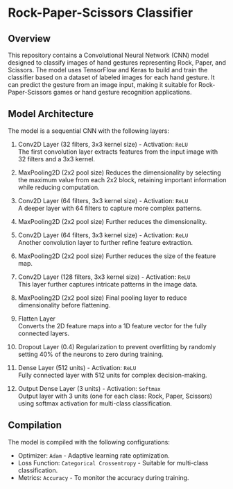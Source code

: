 # Rock-Paper-Scissors Classifier

## Overview

This repository contains a Convolutional Neural Network (CNN) model designed to classify images of hand gestures representing Rock, Paper, and Scissors. The model uses TensorFlow and Keras to build and train the classifier based on a dataset of labeled images for each hand gesture. It can predict the gesture from an image input, making it suitable for Rock-Paper-Scissors games or hand gesture recognition applications.

## Model Architecture

The model is a sequential CNN with the following layers:

1. Conv2D Layer (32 filters, 3x3 kernel size) - Activation: `ReLU`  
   The first convolution layer extracts features from the input image with 32 filters and a 3x3 kernel.
   
2. MaxPooling2D (2x2 pool size)
   Reduces the dimensionality by selecting the maximum value from each 2x2 block, retaining important information while reducing computation.
   
3. Conv2D Layer (64 filters, 3x3 kernel size) - Activation: `ReLU`  
   A deeper layer with 64 filters to capture more complex patterns.
   
4. MaxPooling2D (2x2 pool size) 
   Further reduces the dimensionality.
   
5. Conv2D Layer (64 filters, 3x3 kernel size) - Activation: `ReLU`  
   Another convolution layer to further refine feature extraction.
   
6. MaxPooling2D (2x2 pool size) 
   Further reduces the size of the feature map.

7. Conv2D Layer (128 filters, 3x3 kernel size) - Activation: `ReLU`  
   This layer further captures intricate patterns in the image data.
   
8. MaxPooling2D (2x2 pool size)
   Final pooling layer to reduce dimensionality before flattening.
   
9. Flatten Layer  
   Converts the 2D feature maps into a 1D feature vector for the fully connected layers.
   
10. Dropout Layer (0.4) 
    Regularization to prevent overfitting by randomly setting 40% of the neurons to zero during training.
   
11. Dense Layer (512 units) - Activation: `ReLU`  
    Fully connected layer with 512 units for complex decision-making.

12. Output Dense Layer (3 units) - Activation: `Softmax`  
    Output layer with 3 units (one for each class: Rock, Paper, Scissors) using softmax activation for multi-class classification.

## Compilation

The model is compiled with the following configurations:

- Optimizer: `Adam` - Adaptive learning rate optimization.
- Loss Function: `Categorical Crossentropy` - Suitable for multi-class classification.
- Metrics: `Accuracy` - To monitor the accuracy during training.
